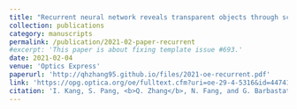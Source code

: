 ```yaml
---
title: "Recurrent neural network reveals transparent objects through scattering media"
collection: publications
category: manuscripts
permalink: /publication/2021-02-paper-recurrent
#excerpt: 'This paper is about fixing template issue #693.'
date: 2021-02-04
venue: 'Optics Express'
paperurl: 'http://qhzhang95.github.io/files/2021-oe-recurrent.pdf'
link: 'https://opg.optica.org/oe/fulltext.cfm?uri=oe-29-4-5316&id=447415'
citation: 'I. Kang, S. Pang, <b>Q. Zhang</b>, N. Fang, and G. Barbastathis. &quot;Recurrent neural network reveals transparent objects through scattering media.&quot; <i>Optics Express</i>. 29, 4 (2021).'
---
```

